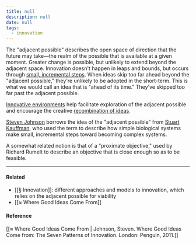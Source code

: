 ```yaml
---
title: null
description: null
date: null
tags:
  - innovation
---
```


The "adjacent possible" describes the open space of direction that the future may take—the realm of the possible that is available at a given moment. Greater change is possible, but unlikely to extend beyond the adjacent space. Innovation doesn't happen in leaps and bounds, but occurs through [small, incremental steps](https://publish.obsidian.md/mobydiction/notes/Innovation+accrues+in+small%2C+incremental+steps.). When ideas skip too far ahead beyond the "adjacent possible," they're unlikely to be adopted in the short-term. This is what we would call an idea that is "ahead of its time." They've skipped too far past the adjacent possible.

[Innovative environments](https://publish.obsidian.md/mobydiction/notes/Innovation+thrives+in+open+environments) help facilitate exploration of the adjacent possible and encourage the creative [recombination of ideas](https://publish.obsidian.md/mobydiction/notes/Ideas+are+remixes).

[Steven Johnson](https://publish.obsidian.md/mobydiction/Steven+Johnson) borrows the idea of the "adjacent possible" from [Stuart Kauffman](https://publish.obsidian.md/mobydiction/Stuart+Kauffman), who used the term to describe how simple biological systems make small, incremental steps toward becoming complex systems.

A somewhat related notion is that of a "proximate objective," used by Richard Rumelt to describe an objective that is close enough so as to be feasible.

---

#### Related

- [[§ Innovation]]: different approaches and models to innovation, which relies on the adjacent possible for viability
- [[≈ Where Good Ideas Come From]]

#### Reference

[[≈ Where Good Ideas Come From | Johnson, Steven. Where Good Ideas Come from: The Seven Patterns of Innovation. London: Penguin, 2011.]]
